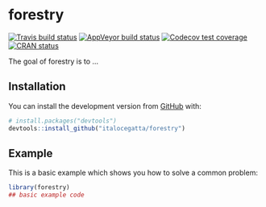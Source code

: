 
<!-- README.md is generated from README.Rmd. Please edit that file -->

# forestry

<!-- badges: start -->

[![Travis build
status](https://travis-ci.com/italocegatta/forestry.svg?branch=master)](https://travis-ci.com/italocegatta/forestry)
[![AppVeyor build
status](https://ci.appveyor.com/api/projects/status/github/italocegatta/forestry?branch=master&svg=true)](https://ci.appveyor.com/project/italocegatta/forestry)
[![Codecov test
coverage](https://codecov.io/gh/italocegatta/forestry/branch/master/graph/badge.svg)](https://codecov.io/gh/italocegatta/forestry?branch=master)
[![CRAN
status](https://www.r-pkg.org/badges/version/forestry)](https://CRAN.R-project.org/package=forestry)
<!-- badges: end -->

The goal of forestry is to …

## Installation

You can install the development version from
[GitHub](https://github.com/) with:

``` r
# install.packages("devtools")
devtools::install_github("italocegatta/forestry")
```

## Example

This is a basic example which shows you how to solve a common problem:

``` r
library(forestry)
## basic example code
```
